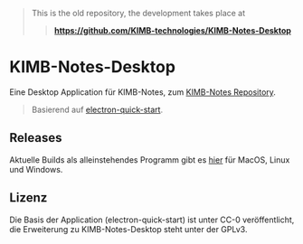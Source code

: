 >
> This is the old repository, the development takes place at
> > **https://github.com/KIMB-technologies/KIMB-Notes-Desktop**

# KIMB-Notes-Desktop

Eine Desktop Application für KIMB-Notes, zum [KIMB-Notes Repository](https://github.com/kimb-technologies/KIMB-Notes).

>
> Basierend auf [electron-quick-start](https://github.com/electron/electron-quick-start).
>

## Releases
Aktuelle Builds als alleinstehendes Programm gibt es [hier](https://github.com/kimb-technologies/KIMB-Notes-Desktop/releases) für MacOS, Linux und Windows.

## Lizenz
Die Basis der Application (electron-quick-start) ist unter CC-0 veröffentlicht, die Erweiterung zu KIMB-Notes-Desktop steht unter der GPLv3.

